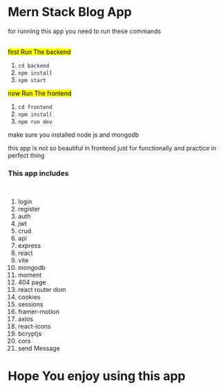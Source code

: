  <h1>Mern Stack Blog App</h1>
    <p>for running this app you need to run these commands</p>
    <br>
    <span><mark>first Run The backend</mark></span>
    <ol>
        <li><code>cd backend</code></li>
        <li><code>npm install</code></li>
        <li><code>npm start</code></li>
    </ol>
    <span><mark>now Run The frontend</mark></span>
    <ol>
        <li><code>cd frontend</code></li>
        <li><code>npm install</code></li>
        <li><code>npm run dev</code></li>
    </ol>
    <p>make sure you installed node js and mongodb</p>
    <p>this app is not so beautiful in frontend just for functionally and practice in perfect thing</p>
    <h3>This app includes</h3>
    <br>
    <ol>
        <li>login</li>
        <li>register</li>
        <li>auth</li>
        <li>jwt</li>
        <li>crud</li>
        <li>api</li>
        <li>express</li>
        <li>react</li>
        <li>vite</li>
        <li>mongodb</li>
        <li>moment</li>
        <li>404 page</li>
        <li>react router dom</li>
        <li>cookies</li>
        <li>sessions</li>
        <li>framer-motion</li>
        <li>axios</li>
        <li>react-icons</li>
        <li>bcryptjs</li>
        <li>cors</li>
        <li>send Message</li>
    </ol>
    <h1>Hope You enjoy using this app</h1>

